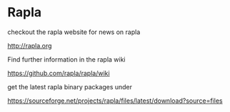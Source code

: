 # Rapla

checkout the rapla website for news on rapla 

http://rapla.org

Find further information in the rapla wiki

https://github.com/rapla/rapla/wiki

get the latest rapla binary packages under

https://sourceforge.net/projects/rapla/files/latest/download?source=files
